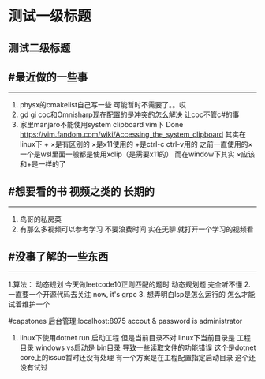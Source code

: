# 测试一级标题
## 测试二级标题

#最近做的一些事
-----------------------------------------------------------------------------
---
1. physx的cmakelist自己写一些 可能暂时不需要了。。哎
2. gd gi coc和Omnisharp现在配置的是冲突的怎么解决 让coc不管c#的事
3. 家里manjaro不能使用system clipboard vim下 Done
   https://vim.fandom.com/wiki/Accessing_the_system_clipboard
   其实在linux下 + ×是有区别的
   ×是x11使用的
   +是ctrl-c ctrl-v用的 
   之前一直使用的× 一个是wsl里面一般都是使用xclip（是需要x11的）
   而在window下其实 ×应该和+是一样的了
  

#想要看的书 视频之类的 长期的
-----------------------------------------------------------------------------
---
1. 鸟哥的私房菜
2. 有那么多视频可以参考学习 不要浪费时间 实在无聊 就打开一个学习的视频看


#没事了解的一些东西
-----------------------------------------------------------------------------
---
1.算法： 动态规划 今天做leetcode10正则匹配的题时  动态规划题 完全听不懂
2. 一直要一个开源代码去关注
   now, it's grpc
3. 想弄明白lsp是怎么运行的 怎么才能试着维护一个

#capstones
后台管理:localhost:8975
accout & password is administrator

1. linux下使用dotnet run 启动工程 但是当前目录不对
   linux下当前目录是 工程目录 windows vs启动是 bin目录 导致一些读取文件的功能错误
   这个是dotnet core上的issue暂时还没有处理 有一个方案是在工程配置指定启动目录 这个还没有试过
